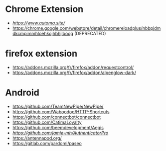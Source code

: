 # Chrome Extension
* *https://www.automa.site/*
* https://chrome.google.com/webstore/detail/chromereloadplus/nbbpjdmdkcmpimmhloehkojhbhjlboog  (DEPRECATED)

# firefox extension
* https://addons.mozilla.org/fr/firefox/addon/requestcontrol/
* https://addons.mozilla.org/fr/firefox/addon/alpenglow-dark/

# Android
* https://github.com/TeamNewPipe/NewPipe/
* https://github.com/Waboodoo/HTTP-Shortcuts
* https://github.com/connectbot/connectbot
* https://github.com/CatimaLoyalty
* https://github.com/beemdevelopment/Aegis
* *https://github.com/jamie-mh/AuthenticatorPro*
* https://antennapod.org/
* https://gitlab.com/pardomi/paseo
